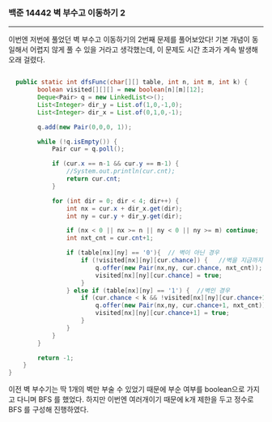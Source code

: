###  백준 14442 벽 부수고 이동하기 2

---

이번엔 저번에 풀었던 벽 부수고 이동하기의 2번째 문제를 풀어보았다!
기본 개념이 동일해서 어렵지 않게 풀 수 있을 거라고 생각했는데, 이 문제도 시간 초과가 계속 발생해 오래 걸렸다.

```JAVA

  public static int dfsFunc(char[][] table, int n, int m, int k) {
        boolean visited[][][] = new boolean[n][m][12];
        Deque<Pair> q = new LinkedList<>();
        List<Integer> dir_y = List.of(1,0,-1,0);
        List<Integer> dir_x = List.of(0,1,0,-1);

        q.add(new Pair(0,0,0, 1));

        while (!q.isEmpty()) {
            Pair cur = q.poll();

            if (cur.x == n-1 && cur.y == m-1) {
                //System.out.println(cur.cnt);
                return cur.cnt;
            }

            for (int dir = 0; dir < 4; dir++) {
                int nx = cur.x + dir_x.get(dir);
                int ny = cur.y + dir_y.get(dir);

                if (nx < 0 || nx >= n || ny < 0 || ny >= m) continue;   //범위 벗어난 경우
                int nxt_cnt = cur.cnt+1;

                if (table[nx][ny] == '0'){  // 벽이 아닌 경우
                    if (!visited[nx][ny][cur.chance]) {   //벽을 지금까지 안부섰고, 방문한적이 없다.
                        q.offer(new Pair(nx,ny, cur.chance, nxt_cnt));
                        visited[nx][ny][cur.chance] = true;
                    }
                } else if (table[nx][ny] == '1') {  //벽인 경우
                    if (cur.chance < k && !visited[nx][ny][cur.chance+1]) {  // 아직 한번도 안부섰으면 부수고 들어감.
                        q.offer(new Pair(nx,ny, cur.chance+1, nxt_cnt));
                        visited[nx][ny][cur.chance+1] = true;
                    }
                }
            }
        }

        return -1;
    }
}

```

이전 벽 부수기는 딱 1개의 벽만 부술 수 있었기 때문에 부순 여부를 boolean으로 가지고 다니며 BFS 를 했었다.
하지만 이번엔 여러개이기 때문에 k개 제한을 두고 정수로 BFS 를 구성해 진행하였다.

